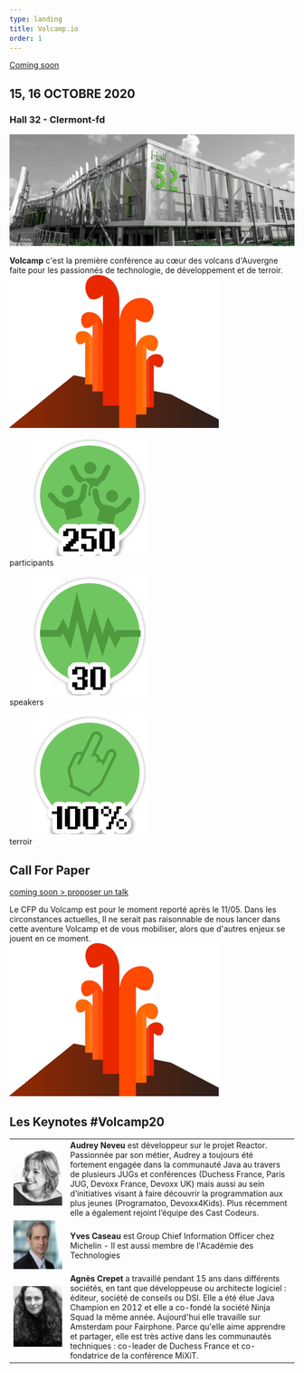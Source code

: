 ```yaml
---
type: landing
title: Volcamp.io
order: 1
---
```


<section class="banner">
    <div id="banner">
        <div id="bannerbtn">
            <a href="#" class="btn">Coming soon</a>
        </div>
        <div class="info">
            <span id="days"></span>
            <h2>15, 16 OCTOBRE 2020</h2>
            <h3>Hall 32 - Clermont-fd</h3>
        </div>
    </div>
</section>

<section id="content">
    <img src="images/hall32.jpg" alt="hall 32" class="banner" />
    <div>
        <p>
            <strong>Volcamp</strong> c'est la première conférence au cœur des volcans d'Auvergne faite pour les passionnés de technologie, de développement et de terroir.
            <img src="images/volcan.png" alt="volcan"/>
        </p>
    </div>

</section>

<section id="badges">
    <div>
        <dl>
            <dd><img src="images/participants.png" alt="250 participants" /></dd>
            <dt>participants</dt>
        </dl>
        <dl>
            <dd><img src="images/speakers.png" alt="30 speakers" /></dd>
            <dt>speakers</dt>
        </dl>
        <dl>
            <dd><img src="images/terroir.png" alt="100% terroir" /></dd>
            <dt>terroir</dt>
        </dl>
    </div>
</section>

<!-- CFP -->
<section id="content">
    <div><h2>Call For Paper</h2></div>
</section>
<section id="green-ban">
    <a href="#" class="btn">coming soon > proposer un talk</a>
</section>
<section id="content">
    <div>
        <p>
        Le CFP du Volcamp est pour le moment reporté après le 11/05. Dans les circonstances actuelles, Il ne serait pas raisonnable de nous lancer dans cette aventure Volcamp et de vous mobiliser, alors que d'autres enjeux se jouent en ce moment.
            <img src="images/volcan.png" alt="volcan"/>
        </p>
    </div>

</section>

<!-- Keynotes -->
<section id="contentkeynote">
    <div><h2>Les Keynotes #Volcamp20</h2></div>
</section>
<section id="speakers">
    <div>
        <table>
            <tr>
                <td>
                    <img src="images/speakers/Audrey_light.jpg" alt="Audrey Neveu" />
                </td>
                <td><strong> Audrey Neveu</strong> est développeur sur le projet Reactor. Passionnée par son métier, Audrey a toujours été fortement engagée dans la communauté Java au travers de plusieurs JUGs et conférences (Duchess France, Paris JUG, Devoxx France, Devoxx UK) mais aussi au sein d’initiatives visant à faire découvrir la programmation aux plus jeunes (Programatoo, Devoxx4Kids). Plus récemment elle a également rejoint l’équipe des Cast Codeurs.
                </td>
            </tr>
            <tr>
                <td>
                    <img src="images/speakers/yves_caseau.jpg" alt="Yves Caseau" />
                </td>
                <td><strong>Yves Caseau</strong> est Group Chief Information Officer chez Michelin - Il est aussi membre de l'Académie des Technologies </td>
            </tr>
            <tr>
                <td>
                    <img src="images/speakers/agnes.jpg" alt="Agnes Crepet" />
                </td>
                <td><strong>Agnès Crepet</strong> a travaillé pendant 15 ans dans différents sociétés, en tant que développeuse ou architecte logiciel : éditeur, société de conseils ou DSI. Elle a été élue Java Champion en 2012 et elle a co-fondé la société Ninja Squad la même année. Aujourd'hui elle travaille sur Amsterdam pour Fairphone. Parce qu'elle aime apprendre et partager, elle est très active dans les communautés techniques : co-leader de Duchess France et co-fondatrice de la conférence MiXiT.</td>
            </tr>
        </table>
    </div>
</section>
